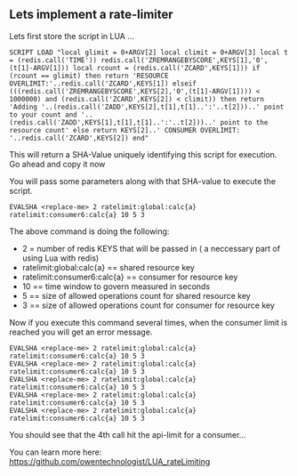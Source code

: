## Lets implement a rate-limiter
Lets first store the script in LUA ...

```redis Load the script
SCRIPT LOAD "local glimit = 0+ARGV[2] local climit = 0+ARGV[3] local t = (redis.call('TIME')) redis.call('ZREMRANGEBYSCORE',KEYS[1],'0',(t[1]-ARGV[1])) local rcount = (redis.call('ZCARD',KEYS[1])) if (rcount == glimit) then return 'RESOURCE OVERLIMIT:'..redis.call('ZCARD',KEYS[1]) elseif (((redis.call('ZREMRANGEBYSCORE',KEYS[2],'0',(t[1]-ARGV[1]))) < 1000000) and (redis.call('ZCARD',KEYS[2]) < climit)) then return 'Adding '..(redis.call('ZADD',KEYS[2],t[1],t[1]..':'..t[2]))..' point to your count and '..(redis.call('ZADD',KEYS[1],t[1],t[1]..':'..t[2]))..' point to the resource count' else return KEYS[2]..' CONSUMER OVERLIMIT: '..redis.call('ZCARD',KEYS[2]) end"
```

This will return a SHA-Value uniquely identifying this script for execution.
Go ahead and copy it now

You will pass some parameters along with that SHA-value to execute the script.

```redis for example...
EVALSHA <replace-me> 2 ratelimit:global:calc{a} ratelimit:consumer6:calc{a} 10 5 3
```

The above command is doing the following:
- 2 = number of redis KEYS that will be passed in ( a neccessary part of using Lua with redis)
- ratelimit:global:calc{a} == shared resource key
- ratelimit:consumer6:calc{a} == consumer for resource key
- 10 == time window to govern measured in seconds
- 5 == size of allowed operations count for shared resource key
- 3 == size of allowed operations count for consumer for resource key

Now if you execute this command several times, when the consumer limit is reached you will get an error message.

```redis Lets see it in action
EVALSHA <replace-me> 2 ratelimit:global:calc{a} ratelimit:consumer6:calc{a} 10 5 3
EVALSHA <replace-me> 2 ratelimit:global:calc{a} ratelimit:consumer6:calc{a} 10 5 3
EVALSHA <replace-me> 2 ratelimit:global:calc{a} ratelimit:consumer6:calc{a} 10 5 3
EVALSHA <replace-me> 2 ratelimit:global:calc{a} ratelimit:consumer6:calc{a} 10 5 3
EVALSHA <replace-me> 2 ratelimit:global:calc{a} ratelimit:consumer6:calc{a} 10 5 3
```

You should see that the 4th call hit the api-limit for a consumer...

You can learn more here: https://github.com/owentechnologist/LUA_rateLimiting

